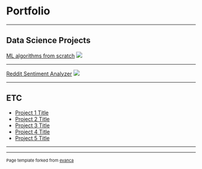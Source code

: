 # Portfolio

---

## Data Science Projects

[ML algorithms from scratch](/sample_page)
<img src="images/dummy_thumbnail.jpg?raw=true"/>

---
[Reddit Sentiment Analyzer](/pdf/sample_presentation.pdf)
<img src="images/wordcloud.png?raw=true"/>

---


## ETC

- [Project 1 Title](http://example.com/)
- [Project 2 Title](http://example.com/)
- [Project 3 Title](http://example.com/)
- [Project 4 Title](http://example.com/)
- [Project 5 Title](http://example.com/)

---




---
<p style="font-size:11px">Page template forked from <a href="https://github.com/evanca/quick-portfolio">evanca</a></p>
<!-- Remove above link if you don't want to attibute -->
